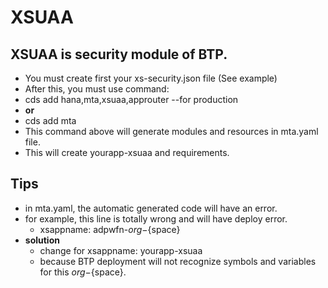 # XSUAA
## XSUAA is security module of BTP.
- You must create first your xs-security.json file (See example)
- After this, you must use command:  
- cds add hana,mta,xsuaa,approuter --for production  
- **or**  
- cds add mta  
- This command above will generate modules and resources in mta.yaml file.
- This will create yourapp-xsuaa and requirements.

## Tips
- in mta.yaml, the automatic generated code will have an error.
- for example, this line is totally wrong and will have deploy error.
  - xsappname: adpwfn-${org}-${space}
- **solution**
  - change for xsappname: yourapp-xsuaa
  - because BTP deployment will not recognize symbols and variables for this ${org}-${space}.
